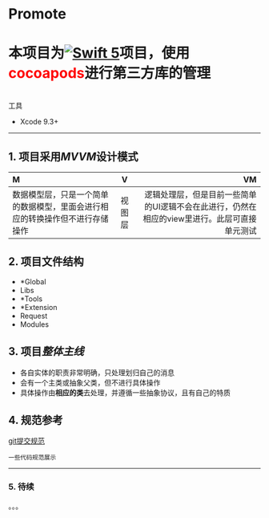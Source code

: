 # Promote

# 本项目为[![Swift 5](https://img.shields.io/badge/swift-5.0-orange.svg?style=flat)](https://swift.org)项目，使用<font color="#FF0000">cocoapods</font>进行第三方库的管理
<br> 工具
* Xcode 9.3+ 
***

## 1. 项目采用*MVVM*设计模式
M  | V |  VM
:-|:-:|-:
数据模型层，只是一个简单的数据模型，里面会进行相应的转换操作但不进行存储操作     |     视图层    |   逻辑处理层，但是目前一些简单的UI逻辑不会在此进行，仍然在相应的view里进行。此层可直接单元测试    
## 2. 项目文件结构
+ \*Global
+ Libs
+ \*Tools
+ \*Extension
+ Request
+ Modules

## 3. 项目*整体主线*
- 各自实体的职责非常明确，只处理划归自己的消息
- 会有一个主类或抽象父类，但不进行具体操作
- 具体操作由**相应的类**去处理，并遵循一些抽象协议，且有自己的特质     

## 4. 规范参考
[git提交规范](http://www.cnblogs.com/okokabcd/p/9388288.html)

```
一些代码规范展示
```
---
### 5. 待续
。。。
